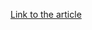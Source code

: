 [Link to the article](https://blog.fortinet.com/2017/09/15/deep-analysis-of-new-poison-ivy-plugx-variant-part-ii)
